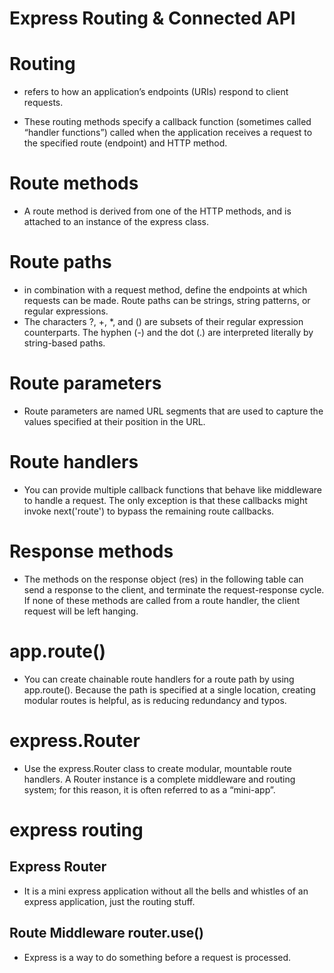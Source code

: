 # Express Routing & Connected API

# Routing 
  - refers to how an application’s endpoints (URIs) respond to client requests.
 
  - These routing methods specify a callback function (sometimes called “handler functions”) called when the application receives a request to the specified route (endpoint) and HTTP method.

# Route methods
  - A route method is derived from one of the HTTP methods, and is attached to an instance of the express class.

# Route paths
  -  in combination with a request method, define the endpoints at which requests can be made. Route paths can be strings, string patterns, or regular expressions.
  - The characters ?, +, *, and () are subsets of their regular expression counterparts. The hyphen (-) and the dot (.) are interpreted literally by string-based paths.

# Route parameters
  - Route parameters are named URL segments that are used to capture the values specified at their position in the URL. 

# Route handlers
  - You can provide multiple callback functions that behave like middleware to handle a request. The only exception is that these callbacks might invoke next('route') to bypass the remaining route callbacks.

# Response methods
  - The methods on the response object (res) in the following table can send a response to the client, and terminate the request-response cycle. If none of these methods are called from a route handler, the client request will be left hanging.

# app.route()
  - You can create chainable route handlers for a route path by using app.route(). Because the path is specified at a single location, creating modular routes is helpful, as is reducing redundancy and typos.

# express.Router
  - Use the express.Router class to create modular, mountable route handlers. A Router instance is a complete middleware and routing system; for this reason, it is often referred to as a “mini-app”.


# express routing

## Express Router
  - It is a mini express application without all the bells and whistles of an express application, just the routing stuff.
## Route Middleware router.use()
  - Express is a way to do something before a request is processed.